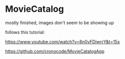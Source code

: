 # MovieCatalog

mostly finished, images don't seem to be showing up

follows this tutorial:

https://www.youtube.com/watch?v=8n0vFDiwrrY&t=15s

https://github.com/cronocode/MovieCatalogApp
